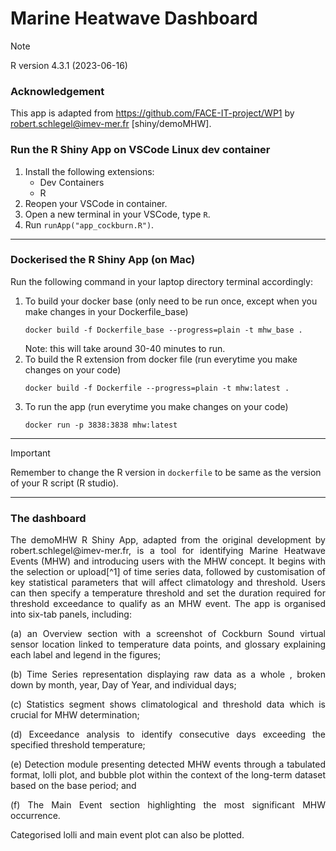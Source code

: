 # Marine Heatwave Dashboard

> [!NOTE]
> R version 4.3.1 (2023-06-16)

### Acknowledgement
This app is adapted from https://github.com/FACE-IT-project/WP1 by robert.schlegel@imev-mer.fr [shiny/demoMHW].

### Run the R Shiny App on VSCode Linux dev container
1. Install the following extensions:
   - Dev Containers
   - R
2. Reopen your VSCode in container.
3. Open a new terminal in your VSCode, type ```R```.
4. Run ```runApp("app_cockburn.R")```.
---
### Dockerised the R Shiny App (on Mac)
Run the following command in your laptop directory terminal accordingly:
1. To build your docker base (only need to be run once, except when you make changes in your Dockerfile_base)
   ```
   docker build -f Dockerfile_base --progress=plain -t mhw_base .
   ```
   Note: this will take around 30-40 minutes to run.
2. To build the R extension from docker file (run everytime you make changes on your code)
   ```
   docker build -f Dockerfile --progress=plain -t mhw:latest .
   ```
3. To run the app (run everytime you make changes on your code)
   ```
   docker run -p 3838:3838 mhw:latest
   ```
---
> [!IMPORTANT]
> Remember to change the R version in ```dockerfile``` to be same as the version of your R script (R studio).
---
### The dashboard
<p align="justify">The demoMHW R Shiny App, adapted from the original development by robert.schlegel@imev-mer.fr, is a tool for identifying Marine Heatwave Events (MHW) and introducing users with the MHW concept. It begins with the selection or upload[^1] of time series data, followed by customisation of key statistical parameters that will affect climatology and threshold. Users can then specify a temperature threshold and set the duration required for threshold exceedance to qualify as an MHW event. The app is organised into six-tab panels, including: </p>

<p align="justify">(a) an Overview section with a screenshot of Cockburn Sound virtual sensor location linked to temperature data points, and glossary explaining each label and legend in the figures; </p>

<p align="justify">(b) Time Series representation displaying raw data as a whole , broken down by month, year, Day of Year, and individual days; </p>

<p align="justify">(c) Statistics segment shows climatological and threshold data which is crucial for MHW determination; </p>

<p align="justify">(d) Exceedance analysis to identify consecutive days exceeding the specified threshold temperature; </p>

<p align="justify">(e) Detection module presenting detected MHW events through a tabulated format, lolli plot, and bubble plot within the context of the long-term dataset based on the base period; and </p>

<p align="justify">(f) The Main Event section highlighting the most significant MHW occurrence. </p>

Categorised lolli and main event plot can also be plotted.

[^1]: The uploaded file needs to have and consist only two columns as shown below:
      | t  | temp |
      | ------------- | ------------- |
      | date  | daily sea surface temperature  |
